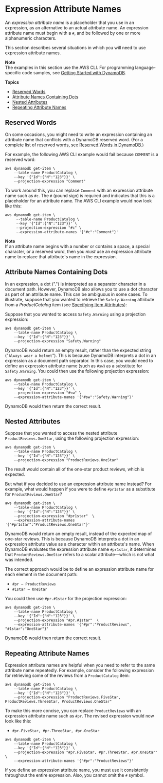 # Expression Attribute Names<a name="Expressions.ExpressionAttributeNames"></a>

An *expression attribute name* is a placeholder that you use in an expression, as an alternative to an actual attribute name\. An expression attribute name must begin with a `#`, and be followed by one or more alphanumeric characters\. 

This section describes several situations in which you will need to use expression attribute names\.

**Note**  
The examples in this section use the AWS CLI\. For programming language\-specific code samples, see [Getting Started with DynamoDB](GettingStarted.md)\.

**Topics**
+ [Reserved Words](#Expressions.ExpressionAttributeNames.ReservedWords)
+ [Attribute Names Containing Dots](#Expressions.ExpressionAttributeNames.AttributeNamesContainingDots)
+ [Nested Attributes](#Expressions.ExpressionAttributeNames.NestedAttributes)
+ [Repeating Attribute Names](#Expressions.ExpressionAttributeNames.RepeatingAttributeNames)

## Reserved Words<a name="Expressions.ExpressionAttributeNames.ReservedWords"></a>

On some occasions, you might need to write an expression containing an attribute name that conflicts with a DynamoDB reserved word\. \(For a complete list of reserved words, see [Reserved Words in DynamoDB](ReservedWords.md)\.\)

For example, the following AWS CLI example would fail because `COMMENT` is a reserved word:

```
aws dynamodb get-item \
    --table-name ProductCatalog \
    --key '{"Id":{"N":"123"}}' \
    --projection-expression "Comment"
```

To work around this, you can replace `Comment` with an expression attribute name such as `#c`\. The `#` \(pound sign\) is required and indicates that this is a placeholder for an attribute name\. The AWS CLI example would now look like this:

```
aws dynamodb get-item \
     --table-name ProductCatalog \
     --key '{"Id":{"N":"123"}}' \
     --projection-expression "#c" \
     --expression-attribute-names '{"#c":"Comment"}'
```

**Note**  
If an attribute name begins with a number or contains a space, a special character, or a reserved word, then you *must* use an expression attribute name to replace that attribute's name in the expression\.

## Attribute Names Containing Dots<a name="Expressions.ExpressionAttributeNames.AttributeNamesContainingDots"></a>

In an expression, a dot \("\."\) is interpreted as a separator character in a document path\. However, DynamoDB also allows you to use a dot character as part of an attribute name\. This can be ambiguous in some cases\. To illustrate, suppose that you wanted to retrieve the `Safety.Warning` attribute from a *ProductCatalog* item \(see [Specifying Item Attributes](Expressions.Attributes.md)\):

Suppose that you wanted to access `Safety.Warning` using a projection expression:

```
aws dynamodb get-item \
    --table-name ProductCatalog \
    --key '{"Id":{"N":"123"}}' \
    --projection-expression "Safety.Warning"
```

DynamoDB would return an empty result, rather than the expected string \("`Always wear a helmet`"\)\. This is because DynamoDB interprets a dot in an expression as a document path separator\. In this case, you would need to define an expression attribute name \(such as `#sw`\) as a substitute for `Safety.Warning`\. You could then use the following projection expression:

```
aws dynamodb get-item \
    --table-name ProductCatalog \
    --key '{"Id":{"N":"123"}}' \
    --projection-expression "#sw" \
    --expression-attribute-names '{"#sw":"Safety.Warning"}'
```

DynamoDB would then return the correct result\.

## Nested Attributes<a name="Expressions.ExpressionAttributeNames.NestedAttributes"></a>

Suppose that you wanted to access the nested attribute `ProductReviews.OneStar`, using the following projection expression:

```
aws dynamodb get-item \
    --table-name ProductCatalog \
    --key '{"Id":{"N":"123"}}' \
    --projection-expression "ProductReviews.OneStar"
```

The result would contain all of the one\-star product reviews, which is expected\.

But what if you decided to use an expression attribute name instead? For example, what would happen if you were to define `#pr1star` as a substitute for `ProductReviews.OneStar`? 

```
aws dynamodb get-item \
    --table-name ProductCatalog \
    --key '{"Id":{"N":"123"}}' \
    --projection-expression "#pr1star"  \
    --expression-attribute-names '{"#pr1star":"ProductReviews.OneStar"}'
```

DynamoDB would return an empty result, instead of the expected map of one\-star reviews\. This is because DynamoDB interprets a dot in an expression attribute value as a character within an attribute's name\. When DynamoDB evaluates the expression attribute name `#pr1star`, it determines that `ProductReviews.OneStar` refers to a scalar attribute—which is not what was intended\.

The correct approach would be to define an expression attribute name for each element in the document path:
+ `#pr — ProductReviews`
+ `#1star — OneStar`

You could then use `#pr.#1star` for the projection expression:

```
aws dynamodb get-item \
    --table-name ProductCatalog \
    --key '{"Id":{"N":"123"}}' \
    --projection-expression "#pr.#1star"  \
    --expression-attribute-names '{"#pr":"ProductReviews", "#1star":"OneStar"}'
```

DynamoDB would then return the correct result\.

## Repeating Attribute Names<a name="Expressions.ExpressionAttributeNames.RepeatingAttributeNames"></a>

Expression attribute names are helpful when you need to refer to the same attribute name repeatedly\. For example, consider the following expression for retrieving some of the reviews from a `ProductCatalog` item:

```
aws dynamodb get-item \
    --table-name ProductCatalog \
    --key '{"Id":{"N":"123"}}' \
    --projection-expression "ProductReviews.FiveStar, ProductReviews.ThreeStar, ProductReviews.OneStar"
```

To make this more concise, you can replace `ProductReviews` with an expression attribute name such as `#pr`\. The revised expression would now look like this:
+  `#pr.FiveStar, #pr.ThreeStar, #pr.OneStar` 

```
aws dynamodb get-item \
    --table-name ProductCatalog \
    --key '{"Id":{"N":"123"}}' \
    --projection-expression "#pr.FiveStar, #pr.ThreeStar, #pr.OneStar" \
    --expression-attribute-names '{"#pr":"ProductReviews"}'
```

If you define an expression attribute name, you must use it consistently throughout the entire expression\. Also, you cannot omit the `#` symbol\. 
